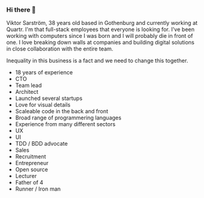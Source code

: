 ### Hi there 👋

Viktor Sarström, 38 years old based in Gothenburg and currently working at Quartr. I'm that full-stack employees that everyone is looking for. I've been working with computers since I was born and I will probably die in front of one. I love breaking down walls at companies and building digital solutions in close collaboration with the entire team. 

Inequality in this business is a fact and we need to change this together.

- 18 years of experience
- CTO
- Team lead
- Architect
- Launched several startups
- Love for visual details
- Scaleable code in the back and front
- Broad range of programmering languages
- Experience from many different sectors
- UX 
- UI
- TDD / BDD advocate
- Sales
- Recruitment
- Entrepreneur
- Open source
- Lecturer
- Father of 4
- Runner / Iron man
